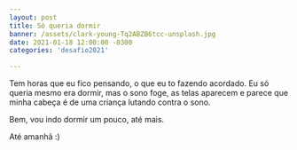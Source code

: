 ```yaml
---
layout: post
title: Só queria dormir
banner: /assets/clark-young-Tq2ABZB6tcc-unsplash.jpg
date: 2021-01-18 12:00:00 -0300
categories: 'desafio2021'

---
```

Tem horas que eu fico pensando, o que eu to fazendo acordado.
Eu só queria mesmo era dormir, mas o sono foge, as telas aparecem e parece que minha cabeça é de uma criança lutando contra o sono.

Bem, vou indo dormir um pouco, até mais.

Até amanhã :)
